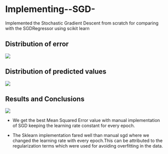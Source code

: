 # Implementing--SGD-
Implemented the Stochastic Gradient Descent from scratch for comparing with the SGDRegressor using scikit learn 


## Distribution of error
<img src = https://github.com/yatscool007/Implementing--SGD-/blob/master/Implementation1.PNG>


## Distribution of predicted values
<img src = https://github.com/yatscool007/Implementing--SGD-/blob/master/Imp2.PNG>

## Results and Conclusions
<img src = https://github.com/yatscool007/Implementing--SGD-/blob/master/results.PNG>

- We get the best Mean Squared Error value with manual implementation of SGD keeping the learning rate constant for every epoch.

- The Sklearn implementation fared well than manual sgd where we changed the learning rate with every epoch.This can be attributed to the regularization terms which were used for avoiding overfitting in the data.
 


